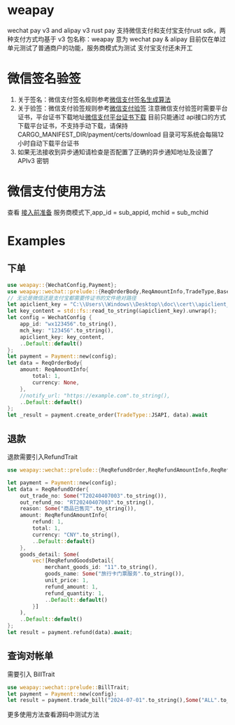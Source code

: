 # weapay
wechat pay v3 and alipay v3 rust pay
支持微信支付和支付宝支付rust sdk，两种支付方式均基于 v3
包名称：weapay 意为 wechat pay & alipay
目前仅在单过单元测试了普通商户的功能，服务商模式为测试
支付宝支付还未开工
# 微信签名验签
1. 关于签名：微信支付签名规则参考[微信支付签名生成算法](https://pay.weixin.qq.com/wiki/doc/apiv3/wechatpay/wechatpay4_1.shtml)
2. 关于验签：微信支付验签规则参考[微信支付验签](https://pay.weixin.qq.com/wiki/doc/apiv3/wechatpay/wechatpay4_2.shtml)
注意微信支付验签时需要平台证书，平台证书下载地址[微信支付平台证书下载](https://pay.weixin.qq.com/wiki/doc/apiv3/wechatpay/wechatpay4_3.shtml)
目前只能通过 api接口的方式下载平台证书，不支持手动下载，请保持 CARGO_MANIFEST_DIR/payment/certs/download 目录可写系统会每隔12小时自动下载平台证书
3. 如果无法接收到异步通知请检查是否配置了正确的异步通知地址及设置了APIv3 密钥

# 微信支付使用方法
查看 [接入前准备](https://pay.weixin.qq.com/wiki/doc/apiv3/open/pay/chapter5_5_2.shtml#doc-main)
服务商模式下,app_id = sub_appid, mchid = sub_mchid
# Examples
## 下单
```rust
use weapay::{WechatConfig,Payment};
use weapay::wechat::prelude::{ReqOrderBody,ReqAmountInfo,TradeType,BaseTrait};
// 无论是微信还是支付宝都需要传证书的文件绝对路径
let apiclient_key = "C:\\Users\\Windows\\Desktop\\doc\\cert\\apiclient_key.pem";
let key_content = std::fs::read_to_string(&apiclient_key).unwrap();
let config = WechatConfig {
    app_id: "wx123456".to_string(),
    mch_key: "123456".to_string(),
    apiclient_key: key_content, 
    ..Default::default()
};
let payment = Payment::new(config);
let data = ReqOrderBody{
    amount: ReqAmountInfo{
        total: 1,
        currency: None,
    },
    //notify_url: "https://example.com".to_string(),
    ..Default::default()
};
let _result = payment.create_order(TradeType::JSAPI, data).await
```
## 退款

退款需要引入RefundTrait
```rust
use weapay::wechat::prelude::{ReqRefundOrder,ReqRefundAmountInfo,ReqRefundGoodsDetail,BaseTrait,RefundTrait};

let payment = Payment::new(config);
let data = ReqRefundOrder{
    out_trade_no: Some("T20240407003".to_string()),
    out_refund_no: "RT20240407003".to_string(),
    reason: Some("商品已售完".to_string()),
    amount: ReqRefundAmountInfo{
        refund: 1,
        total: 1,
        currency: "CNY".to_string(),
        ..Default::default()
    },
    goods_detail: Some(
        vec![ReqRefundGoodsDetail{
            merchant_goods_id: "11".to_string(),
            goods_name: Some("旅行卡门票服务".to_string()),
            unit_price: 1,
            refund_amount: 1,
            refund_quantity: 1,
            ..Default::default()
        }]
    ),
    ..Default::default()
};
let result = payment.refund(data).await;
```

## 查询对帐单
需要引入 BillTrait
```rust
use weapay::wechat::prelude::BillTrait;
let payment = Payment::new(config);
let result = payment.trade_bill("2024-07-01".to_string(),Some("ALL".to_string()),None,false).await;
```

更多使用方法查看源码中测试方法